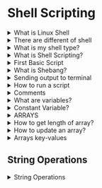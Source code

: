 # Shell Scripting

<details>
<summary>What is Linux Shell</summary>
A shell provide on environment to a user to execute commands and interact with kernel
</details>

<details>
<summary>There are different of shell </summary>
 showing all shell cmd: cat /etc/shells  
.bash
.sh
.ksh
.tsh
.fish
.zsh
</details>

<details>
<summary> What is my shell type? </summary>
you can check using 

```
echo $0

```

</details>

<details>
<summary> What is Shell Scripting? </summary>
1] Shell script consist of set of commands of perform a task. 
2] All the commands execute sequentially.
3]Same task like file manipulation, program executin, user interaction, automation of task etc can be done.
</details>

<details>
<summary> First Basic Script </summary>

```
#!/bin/bash
echo "hellow world!"

```


</details>

<details>
<summary>What is Shebang?</summary>
#!/bin/bash
</details>

<details>
<summary> Sending output to terminal </summary>

```
echo "Hellow world!"

```
</details>


<details>
<summary> How to run a script </summary>
1] Make sure script has execute permission rwx
2] Run using 
./script.sh
/path/script.sh
bash script.sh
3] ctrl+c to terminate
4] ctrl+z to stop
</details>

<details>
<summary> Comments </summary>

Using #
#This is comment

MUlti-line comment
<<commnet

Your comment here
comment

</details>


<details>
<summary> What are variables? </summary>
VAR_NAME = value
VAR_NAME = $(hostname)
echo $VAR_NAME
</details>

<details>
<summary> Constant Variable? </summary>
Once you defined a variable and don't wanna change it until end of the script.


```
readonly var_name="Hi"

```

</details>

<details>
<summary> ARRAYS </summary>

```
#How to define an array? # space separated value provide to array

myArray=(1 2 Hello "Hey man")

# How to get values from an array?

echo "${myArray[0]}"
echo "${myArray[1]}"

```

</details>

<details>
<summary> How to get length of array? </summary>

```
echo "${#myArray[*]}"

# How to get specific values?

echo "${myArray[*]:1}"
echo "${myArray[*]:1:2}"

```
</details>

<details>
<summary> How to update an array? </summary>
myArray +=( 5 6 8 )
</details>

<details>
<summary> Arrays key-values </summary>
declare -A myArray
myArray=( [name]=Paul [age]=20)
echo "${myArray[name]}"

</details>

## String Operations

<details>
<summary> String Operations </summary>

```
myVar = "Hello World!"
length=${#myVar}
upper=${X^^}
lower=${y,,}
replace=${myVar/world/Buddy}
slice=${myVar:6:11}

#when you use sclling first variable:where is start sliceing: how many characters after starting

```

</details>